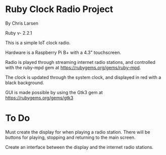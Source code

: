 # Ruby Clock Radio Project

By Chris Larsen

Ruby v- 2.2.1

This is a simple IoT clock radio. 

Hardware is a Raspberry Pi B+ with a 4.3" touchscreen.

Radio is played through streaming internet radio stations, and controlled with the ruby-mpd gem at https://rubygems.org/gems/ruby-mpd.

The clock is updated through the system clock, and displayed in red with a black background.

GUI is made possible by using the Gtk3 gem at https://rubygems.org/gems/gtk3

# To Do

Must create the display for when playing a radio station. There will be buttons
for playing, stopping and returning to the main screen.

Create an interface between the display and the internet radio stations.
